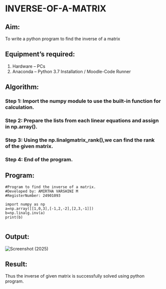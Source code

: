 # INVERSE-OF-A-MATRIX
## Aim:
To write a python program to find the inverse of a matrix
## Equipment’s required:
1. 	Hardware – PCs
2. 	Anaconda – Python 3.7 Installation / Moodle-Code Runner
## Algorithm:
### Step 1: Import the numpy module to use the built-in function for calculation.
### Step 2: Prepare the lists from each linear equations and assign in np.array().
### Step 3: Using the np.linalgmatrix_rank(),we can find the rank of the given matrix.
### Step 4: End of the program.

## Program:
```
#Program to find the inverse of a matrix.
#Developed by: AMIRTHA VARSHINI M
#RegisterNumber: 24901093

import numpy as np
a=np.array([[1,0,3],[-1,2,-2],[2,3,-1]])
b=np.linalg.inv(a)
print(b)


```

## Output:
![Screenshot (2025)](https://github.com/user-attachments/assets/2244bbe9-ee9d-4a91-9014-a1284d3005e0)



## Result:
Thus the inverse of given matrix is successfully solved using python program.

